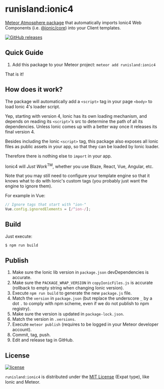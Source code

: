 # runisland:ionic4

[Meteor Atmosphere package](https://atmospherejs.com/runisland/ionic4) that automatically imports Ionic4 Web Components (i.e. [@ionic/core](https://www.npmjs.com/package/@ionic/core)) into your Client templates.

[![GitHub releases](https://img.shields.io/github/release/runisland/meteor-ionic4.svg?label=GitHub)](https://github.com/runisland/meteor-ionic4/releases)


## Quick Guide

1. Add this package to your Meteor project: `meteor add runisland:ionic4`

That is it!


## How does it work?

The package will automatically add a `<script>` tag in your page `<body>` to load Ionic 4's loader script.

Yep, starting with version 4, Ionic has its own loading mechanism, and depends on reading its `<script>`'s src to determine the path of all its dependencies.
Unless Ionic comes up with a better way once it releases its final version 4.

Besides including the Ionic `<script>` tag, this package also exposes all Ionic files as public assets in your app, so that they can be loaded by Ionic loader.

Therefore there is nothing else to `import` in your app.

Ionic4 will _Just Work_<sup>TM</sup>, whether you use Blaze, React, Vue, Angular, etc.

Note that you may still need to configure your template engine so that it knows what to do with Ionic's custom tags (you probably just want the engine to ignore them).

For example in Vue:
```javascript
// Ignore tags that start with "ion-"
Vue.config.ignoredElements = [/^ion-/];
```


## Build

Just execute:
```bash
$ npm run build
```


## Publish

1. Make sure the Ionic lib version in `package.json` devDependencies is accurate.
2. Make sure the `PACKAGE_WRAP_VERSION` in `copyIonicFiles.js` is accurate (rollback to empty string when changing Ionic version).
3. Execute `npm run build` to generate the new `package.js` file.
4. Match the `version` in `package.json` (but replace the underscore `_` by a dot `.` to comply with npm scheme, even if we do not publish to npm registry).
5. Make sure the version is updated in `package-lock.json`.
6. Match the version in `.versions`.
7. Execute `meteor publish` (requires to be logged in your Meteor developer account).
8. Commit, tag, push.
9. Edit and release tag in GitHub.


## License

[![license](https://img.shields.io/github/license/runisland/meteor-ionic4.svg)](LICENSE)

`runisland:ionic4` is distributed under the [MIT License](http://choosealicense.com/licenses/mit/) (Expat type), like Ionic and Meteor.

